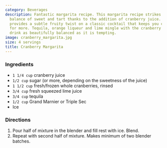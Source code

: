 ```yaml
---
category: Beverages
description: Fantastic margarita recipe. This margarita recipe strikes the perfect
  balance of sweet and tart thanks to the addition of cranberry juice. The cranberry
  provides a subtle fruity twist on a classic cocktail that keeps you coming back
  for more. Tequila, orange liqueur and lime mingle with the cranberry juice for a
  drink as beautifully balanced as it is tempting.
image: cranberry_margarita.jpg
size: 4 servings
title: Cranberry Margarita
---
```


### Ingredients

* `1 1/4 cup` cranberry juice
* `1/2 cup` sugar (or more, depending on the sweetness of the juice)
* `1 1/2 cup` fresh/frozen whole cranberries, rinsed
* `3/4 cup` fresh squeezed lime juice
* `3/4 cup` tequila
* `1/2 cup` Grand Marnier or Triple Sec
* Ice

### Directions

1. Pour half of mixture in the blender and fill rest with ice. Blend. 
2. Repeat with second half of mixture. Makes minimum of two blender batches.